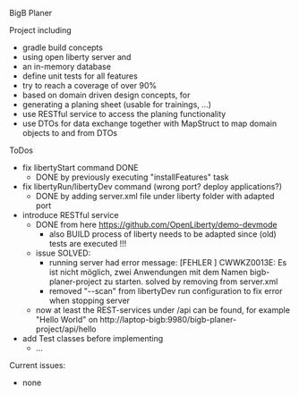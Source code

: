 BigB Planer

Project including 
- gradle build concepts 
- using open liberty server and
- an in-memory database
- define unit tests for all features
- try to reach a coverage of over 90%
- based on domain driven design concepts, for
- generating a planing sheet (usable for trainings, ...)
- use RESTful service to access the planing functionality
- use DTOs for data exchange together with MapStruct to map domain objects to and from DTOs

ToDos
- fix libertyStart command DONE
  - DONE by previously executing "installFeatures" task
- fix libertyRun/libertyDev command (wrong port? deploy applications?)
  - DONE by adding server.xml file under liberty folder with adapted port
- introduce RESTful service
  - DONE from here https://github.com/OpenLiberty/demo-devmode
    - also BUILD process of liberty needs to be adapted since (old) tests are executed !!!
  - issue SOLVED:
    - running server had error message:
      [FEHLER  ] CWWKZ0013E: Es ist nicht möglich, zwei Anwendungen mit dem Namen bigb-planer-project zu starten.
      solved by removing <webApplication location="bigb-planer-project.war" contextRoot="${app.context.root}"/> from server.xml
    - removed "--scan" from libertyDev run configuration to fix error when stopping server
  - now at least the REST-services under /api can be found, for example "Hello World" on http://laptop-bigb:9980/bigb-planer-project/api/hello
- add Test classes before implementing
  - ...

Current issues:
- none